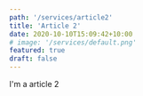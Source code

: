 ```yaml
---
path: '/services/article2'
title: 'Article 2'
date: 2020-10-10T15:09:42+10:00
# image: '/services/default.png'
featured: true
draft: false
---
```


I'm a article 2